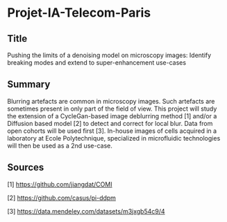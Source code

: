 # Projet-IA-Telecom-Paris

## Title
Pushing the limits of a denoising model on microscopy images: Identify breaking modes and extend to super-enhancement use-cases

## Summary
Blurring artefacts are common in microscopy images. Such artefacts are sometimes present in only part of the field of view. This project will study the extension of a CycleGan-based image deblurring method [1] and/or a Diffusion based model [2] to detect and correct for local blur. Data from open cohorts will be used first [3]. In-house images of cells acquired in a laboratory at Ecole Polytechnique, specialized in microfluidic technologies will then be used as a 2nd use-case.

## Sources
[1]
https://github.com/jiangdat/COMI

[2]
https://github.com/casus/pi-ddpm

[3]
https://data.mendeley.com/datasets/m3jxgb54c9/4
